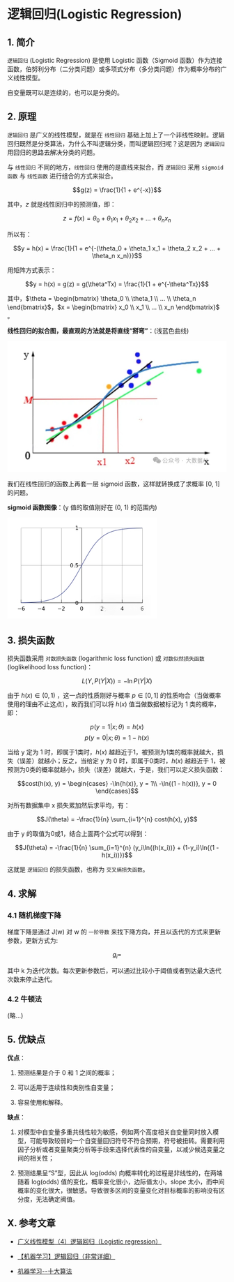 # 逻辑回归(Logistic Regression)

## 1. 简介

`逻辑回归` (Logistic Regression) 是使用 Logistic 函数（Sigmoid 函数）作为连接函数，伯努利分布（二分类问题）或多项式分布（多分类问题）作为概率分布的广义线性模型。

自变量既可以是连续的，也可以是分类的。

## 2. 原理

`逻辑回归` 是广义的线性模型，就是在 `线性回归` 基础上加上了一个非线性映射。逻辑回归既然是分类算法，为什么不叫逻辑分类，而叫逻辑回归呢？这是因为 `逻辑回归` 用回归的思路去解决分类的问题。

与 `线性回归` 不同的地方，`线性回归` 使用的是直线来拟合，而 `逻辑回归` 采用 `sigmoid函数` 与 `线性函数` 进行组合的方式来拟合。

$$g(z) = \frac{1}{1 + e^{-x}}$$

其中，$z$ 就是线性回归中的预测值，即：

$$z = f(x) = \theta_0 + \theta_1 x_1 + \theta_2 x_2 + ... + \theta_n x_n $$

所以有：

$$y = h(x) = \frac{1}{1 + e^{-(\theta_0 + \theta_1 x_1 + \theta_2 x_2 + ... + \theta_n x_n)}}$$

用矩阵方式表示：

$$y = h(x) = g(z) = g(\theta^Tx) = \frac{1}{1 + e^{-\theta^Tx}}$$

其中，$\theta = \begin{bmatrix} \theta_0 \\ \theta_1 \\ ... \\ \theta_n \end{bmatrix}$，$x = \begin{bmatrix} x_0 \\ x_1 \\ ... \\ x_n \end{bmatrix}$ 。

**线性回归的拟合图，最直观的方法就是将直线“掰弯”**：(浅蓝色曲线)

![逻辑回归的拟合图](./ML-LR.png)

我们在线性回归的函数上再套一层 sigmoid 函数，这样就转换成了求概率 [0, 1] 的问题。

**sigmoid 函数图像**：(y 值的取值刚好在 (0, 1) 的范围内)

![sigmoid 函数图像](./LR-sigmoid.png)

## 3. 损失函数

损失函数采用 `对数损失函数` (logarithmic loss function) 或 `对数似然损失函数` (loglikelihood loss function)：

$$L(Y, P(Y | X)) = -\ln{P(Y | X)}$$

由于 $h(x) \in (0, 1)$ ，这一点的性质刚好与概率 $p \in [0, 1]$ 的性质吻合（当做概率使用的理由不止这点），故而我们可以将 $h(x)$ 值当做数据被标记为 1 类的概率，即：

$$p(y = 1 | x; \theta) = h(x)$$
$$p(y = 0 | x; \theta) = 1 - h(x)$$

当给 y 定为 1 时，即属于1类时，$h(x)$ 越趋近于1，被预测为1类的概率就越大，损失（误差）就越小；反之，当给定 y 为 0 时，即属于0类时，$h(x)$ 越趋近于 1，被预测为0类的概率就越小，损失（误差）就越大，于是，我们可以定义损失函数：

$$cost(h(x), y) = \begin{cases} -\ln{h(x)}, y = 1\\ -\ln{(1 - h(x))}, y = 0 \end{cases}$$

对所有数据集中 x 损失累加然后求平均，有：

$$J(\theta) = -\frac{1}{n} \sum_{i=1}^{n} cost(h(x), y)$$

由于 y 的取值为0或1，结合上面两个公式可以得到：

$$J(\theta) = -\frac{1}{n} \sum_{i=1}^{n} (y_i\ln{(h(x_i))} + (1-y_i)\ln{(1 - h(x_i))})$$

这就是 `逻辑回归` 的损失函数，也称为 `交叉熵损失函数`。

## 4. 求解

### 4.1 随机梯度下降

梯度下降是通过 J(w) 对 w 的 `一阶导数` 来找下降方向，并且以迭代的方式来更新参数，更新方式为:

$$g_i = $$

其中 k 为迭代次数。每次更新参数后，可以通过比较小于阈值或者到达最大迭代次数来停止迭代。

### 4.2 牛顿法

(略...)

## 5. 优缺点

**优点**：

1. 预测结果是介于 0 和 1 之间的概率；

2. 可以适用于连续性和类别性自变量；

3. 容易使用和解释。

**缺点**：

1. 对模型中自变量多重共线性较为敏感，例如两个高度相关自变量同时放入模型，可能导致较弱的一个自变量回归符号不符合预期，符号被扭转。需要利用因子分析或者变量聚类分析等手段来选择代表性的自变量，以减少候选变量之间的相关性；

2. 预测结果呈“S”型，因此从 log(odds) 向概率转化的过程是非线性的，在两端随着 log(odds) 值的变化，概率变化很小，边际值太小，slope 太小，而中间概率的变化很大，很敏感。导致很多区间的变量变化对目标概率的影响没有区分度，无法确定阀值。

## X. 参考文章

- [广义线性模型（4）逻辑回归（Logistic regression）](https://mp.weixin.qq.com/s?__biz=MzUyODk0Njc1NQ==&mid=2247486663&idx=1&sn=41b1a5aef4696cbd844b7ae30cf68121&chksm=fbf54048cacd8fb3198ece7d5640f5952c7f5fb104f78dde9b0c629ec65e700e5209c2f41f6a&scene=27)

- [【机器学习】逻辑回归（非常详细）](https://zhuanlan.zhihu.com/p/74874291)

- [机器学习--十大算法](https://blog.csdn.net/Like_July_moon/article/details/136750962)
